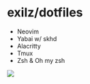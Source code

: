 # exilz/dotfiles

- Neovim
- Yabai w/ skhd
- Alacritty
- Tmux
- Zsh & Oh my zsh

![](https://i.imgur.com/aZzrKsW.png)
